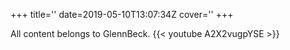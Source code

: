 +++
title=''
date=2019-05-10T13:07:34Z
cover=''
+++

All content belongs to GlennBeck.
{{< youtube A2X2vugpYSE >}}
